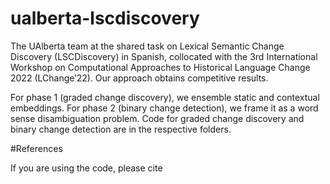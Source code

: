 # ualberta-lscdiscovery

The UAlberta team at the shared task on Lexical Semantic Change Discovery (LSCDiscovery) in Spanish, collocated with the 3rd International Workshop on Computational Approaches to Historical Language Change 2022 (LChange’22).
Our approach obtains competitive results.

For phase 1 (graded change discovery), we ensemble static and contextual embeddings.
For phase 2 (binary change detection), we frame it as a word sense disambiguation problem.
Code for graded change discovery and binary change detection are in the respective folders.

#References

If you are using the code, please cite

```
```
